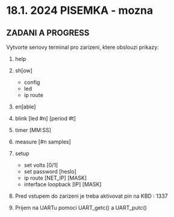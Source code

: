 # 18.1. 2024 PISEMKA - mozna
## ZADANI A PROGRESS
Vytvorte seriovy terminal pro zarizeni, ktere obslouzi prikazy:
1. help
2. sh[ow]
	- config
	- led
	- ip route
3. en[able]
4. blink [led #n] [period #t]
5. timer [MM:SS]
6. measure [#n samples]
7. setup
	- set volts [0/1]
	- set password [heslo]
	- ip route [NET_IP] [MASK]
	- interface loopback [IP] [MASK]

8. Pred vstupem do zarizeni je treba aktivovat pin na KBD : 1337
9. Prijem na UARTu pomoci UART_getc() a UART_putc()